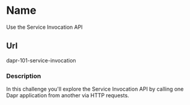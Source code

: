 # Name

Use the Service Invocation API

## Url

dapr-101-service-invocation

### Description

In this challenge you'll explore the Service Invocation API by calling one Dapr application from another via HTTP requests.